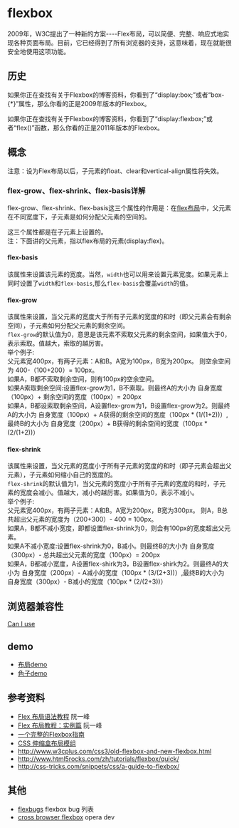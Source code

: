 # flexbox
2009年，W3C提出了一种新的方案----Flex布局，可以简便、完整、响应式地实现各种页面布局。目前，它已经得到了所有浏览器的支持，这意味着，现在就能很安全地使用这项功能。

## 历史
如果你正在查找有关于Flexbox的博客资料，你看到了“display:box;”或者“box-{*}”属性，那么你看的正是2009年版本的Flexbox。

如果你正在查找有关于Flexbox的博客资料，你看到了“display:flexbox;”或者“flex()”函数，那么你看的正是2011年版本的Flexbox。

## 概念
注意：设为Flex布局以后，子元素的float、clear和vertical-align属性将失效。

### flex-grow、flex-shrink、flex-basis详解
flex-grow、flex-shrink、flex-basis这三个属性的作用是：在[flex布局](http://www.ruanyifeng.com/blog/2015/07/flex-grammar.html)中，父元素在不同宽度下，子元素是如何分配父元素的空间的。        

这三个属性都是在子元素上设置的。    
注：下面讲的父元素，指以flex布局的元素(display:flex)。

#### flex-basis
该属性来设置该元素的宽度。当然，`width`也可以用来设置元素宽度。如果元素上同时设置了`width`和`flex-basis`,那么`flex-basis`会覆盖`width`的值。

#### flex-grow
该属性来设置，当父元素的宽度大于所有子元素的宽度的和时（即父元素会有剩余空间），子元素如何分配父元素的剩余空间。    
`flex-grow`的默认值为0，意思是该元素不索取父元素的剩余空间，如果值大于0，表示索取。值越大，索取的越厉害。    
举个例子:    
父元素宽400px，有两子元素：A和B。A宽为100px，B宽为200px。
则空余空间为 400-（100+200）= 100px。    
如果A，B都不索取剩余空间，则有100px的空余空间。    
如果A索取剩余空间:设置flex-grow为1，B不索取。则最终A的大小为 自身宽度（100px）+ 剩余空间的宽度（100px）= 200px    
如果A，B都设索取剩余空间，A设置flex-grow为1，B设置flex-grow为2。则最终A的大小为 自身宽度（100px）+ A获得的剩余空间的宽度（100px * (1/(1+2))）,最终B的大小为 自身宽度（200px）+ B获得的剩余空间的宽度（100px * (2/(1+2))）


#### flex-shrink
该属性来设置，当父元素的宽度小于所有子元素的宽度的和时（即子元素会超出父元素），子元素如何缩小自己的宽度的。    
`flex-shrink`的默认值为1，当父元素的宽度小于所有子元素的宽度的和时，子元素的宽度会减小。值越大，减小的越厉害。如果值为0，表示不减小。    
举个例子:    
父元素宽400px，有两子元素：A和B。A宽为200px，B宽为300px。
则A，B总共超出父元素的宽度为（200+300）- 400 = 100px。    
如果A，B都不减小宽度，即都设置flex-shrink为0，则会有100px的宽度超出父元素。    
如果A不减小宽度:设置flex-shrink为0，B减小。则最终B的大小为 自身宽度（300px）- 总共超出父元素的宽度（100px）= 200px    
如果A，B都减小宽度，A设置flex-shirk为3，B设置flex-shirk为2。则最终A的大小为 自身宽度（200px）- A减小的宽度（100px * (3/(2+3))）,最终B的大小为 自身宽度（300px）- B减小的宽度（100px * (2/(2+3))）


## 浏览器兼容性
[Can I use](http://caniuse.com/#search=flexbox)




## demo
* [布局demo](https://htmlpreview.github.io/?https://github.com/iamjoel/front-end-note/blob/master/detail/css/layout/flexbox/layout.html)
* [色子demo](https://htmlpreview.github.io/?https://github.com/iamjoel/front-end-note/blob/master/detail/css/layout/flexbox/dice-demo.html)




## 参考资料
* [Flex 布局语法教程](http://www.ruanyifeng.com/blog/2015/07/flex-grammar.html) 阮一峰
* [Flex 布局教程：实例篇](http://www.ruanyifeng.com/blog/2015/07/flex-examples.html) 阮一峰
* [一个完整的Flexbox指南](http://www.w3cplus.com/css3/a-guide-to-flexbox-new.html)
* [CSS 伸缩盒布局模组](http://www.w3.org/html/ig/zh/css-flex-1/)
* http://www.w3cplus.com/css3/old-flexbox-and-new-flexbox.html
* http://www.html5rocks.com/zh/tutorials/flexbox/quick/
* http://css-tricks.com/snippets/css/a-guide-to-flexbox/

## 其他
* [flexbugs](https://github.com/philipwalton/flexbugs) flexbox bug 列表
* [cross browser flexbox](https://dev.opera.com/articles/advanced-cross-browser-flexbox/) opera dev